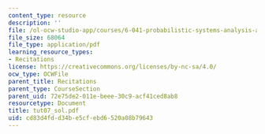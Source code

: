 ```yaml
---
content_type: resource
description: ''
file: /ol-ocw-studio-app/courses/6-041-probabilistic-systems-analysis-and-applied-probability-spring-2006/cd83d4fdd34be5cfebd6520a08b79643_tut07_sol.pdf
file_size: 68064
file_type: application/pdf
learning_resource_types:
- Recitations
license: https://creativecommons.org/licenses/by-nc-sa/4.0/
ocw_type: OCWFile
parent_title: Recitations
parent_type: CourseSection
parent_uid: 72e75de2-011e-beee-30c9-acf41ced8ab8
resourcetype: Document
title: tut07_sol.pdf
uid: cd83d4fd-d34b-e5cf-ebd6-520a08b79643
---
```

